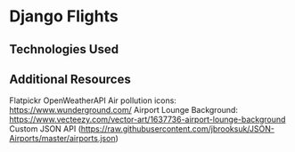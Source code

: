 # Django Flights

## Technologies Used

## Additional Resources
Flatpickr
OpenWeatherAPI
Air pollution icons: https://www.wunderground.com/
Airport Lounge Background: https://www.vecteezy.com/vector-art/1637736-airport-lounge-background
Custom JSON API (https://raw.githubusercontent.com/jbrooksuk/JSON-Airports/master/airports.json)